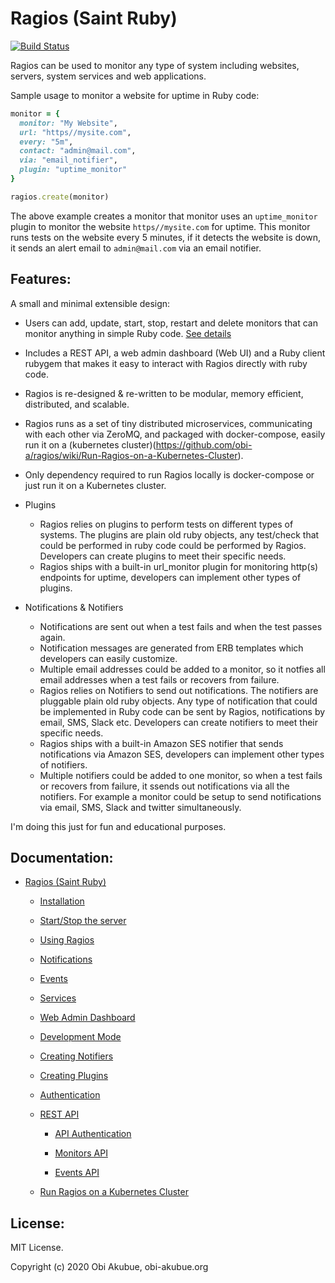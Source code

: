 # Ragios (Saint Ruby)

[![Build Status](https://travis-ci.org/obi-a/ragios.svg?branch=master)](https://travis-ci.org/obi-a/ragios)

Ragios can be used to monitor any type of system including websites, servers, system services and web applications.

Sample usage to monitor a website for uptime in Ruby code:
```ruby
monitor = {
  monitor: "My Website",
  url: "https//mysite.com",
  every: "5m",
  contact: "admin@mail.com",
  via: "email_notifier",
  plugin: "uptime_monitor"
}

ragios.create(monitor)
```
The above example creates a monitor that monitor uses an `uptime_monitor` plugin to monitor the website `https//mysite.com` for uptime. This monitor runs tests on the website every 5 minutes, if it detects the website is down, it sends an  alert email to `admin@mail.com` via an email notifier.

## Features:
A small and minimal extensible design:
* Users can add, update, start, stop, restart and delete monitors that can monitor anything in simple Ruby code. [See details](https://www.whisperservers.com/ragios/ragios-saint-ruby/using-ragios/)

* Includes a REST API, a web admin dashboard (Web UI) and a Ruby client rubygem that makes it easy to interact with Ragios directly with ruby code.

* Ragios is re-designed & re-written to be modular, memory efficient, distributed, and scalable.

* Ragios runs as a set of tiny distributed microservices, communicating with each other via ZeroMQ, and packaged with docker-compose, easily run it on a (kubernetes cluster)(https://github.com/obi-a/ragios/wiki/Run-Ragios-on-a-Kubernetes-Cluster).

* Only dependency required to run Ragios locally is docker-compose or just run it on a Kubernetes cluster.

* Plugins
  + Ragios relies on plugins to perform tests on different types of systems. The plugins are plain old ruby objects, any test/check that could be performed in ruby code could be performed by Ragios. Developers can create plugins to meet their specific needs.
  + Ragios ships with a built-in url_monitor plugin for monitoring http(s) endpoints for uptime, developers can implement other types of plugins.

* Notifications & Notifiers
  + Notifications are sent out when a test fails and when the test passes again.
  + Notification messages are generated from ERB templates which developers can easily customize.
  + Multiple email addresses could be added to a monitor, so it notfies all email addresses when a test fails or recovers from failure.
  + Ragios relies on Notifiers to send out notifications. The notifiers are pluggable plain old ruby objects. Any type of notification that could be implemented in Ruby code can be sent by Ragios, notifications by email, SMS, Slack etc. Developers can create notifiers to meet their specific needs.
  + Ragios ships with a built-in Amazon SES notifier that sends notifications via Amazon SES, developers can implement other types of notifiers.
  + Multiple notifiers could be added to one monitor, so when a test fails or recovers from failure, it ssends out notifications via all the notifiers. For example a monitor could be setup to send notifications via email, SMS, Slack and twitter simultaneously.


I'm doing this just for fun and educational purposes.

## Documentation:


* [Ragios (Saint Ruby)](https//www.whisperservers.com/ragios/ragios-saint-ruby/)

   + [Installation](https//www.whisperservers.com/ragios/ragios-saint-ruby/installation/)

   + [Start/Stop the server](https//www.whisperservers.com/ragios/running-ragios/)

   + [Using Ragios](https//www.whisperservers.com/ragios/ragios-saint-ruby/using-ragios/)

   + [Notifications](https//www.whisperservers.com/ragios/ragios-saint-ruby/notifications/)

   + [Events](https//www.whisperservers.com/ragios/events/)

   + [Services](https//www.whisperservers.com/ragios/services/)

   + [Web Admin Dashboard](https://github.com/obi-a/ragios/wiki/Web-Admin-Dashboard)

   + [Development Mode](https//www.whisperservers.com/ragios/development-mode/)

   + [Creating Notifiers](https//www.whisperservers.com/ragios/notifiers/)

   + [Creating Plugins](https//www.whisperservers.com/ragios/plugins/)

   + [Authentication](https//www.whisperservers.com/ragios/authentication/)

   + [REST API](https//www.whisperservers.com/ragios/ragios-rest-api/)

     * [API Authentication](https//www.whisperservers.com/ragios/api-authentication/)

     * [Monitors API](https//www.whisperservers.com/ragios/monitors-api/)

     * [Events API](https//www.whisperservers.com/ragios/events-api/)
   + [Run Ragios on a Kubernetes Cluster](https://github.com/obi-a/ragios/wiki/Run-Ragios-on-a-Kubernetes-Cluster)


## License:
MIT License.

Copyright (c) 2020 Obi Akubue, obi-akubue.org
